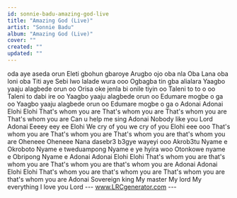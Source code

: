 ```yaml
---
id: sonnie-badu-amazing-god-live
title: "Amazing God (Live)"
artist: "Sonnie Badu"
album: "Amazing God (Live)"
cover: ""
created: ""
updated: ""
---
```


oda aye aseda orun
Eleti gbohun gbaroye
Arugbo ojo oba nla
Oba Lana oba loni oba Titi aye
Sebi Iwo lalade wura ooo
Ogbagba tin gba alialara
Yaagbo yaaju alagbede orun oo
Orisa oke jenla bi onile tiyin oo
Taleni to to o oo
Taleni to dabi ire oo
Yaagbo yaaju alagbede orun oo
Edumare mogbe o ga oo
Yaagbo yaaju alagbede orun oo
Edumare mogbe o ga o
Adonai
Adonai
Elohi
Elohi
That's whom you are
That's whom you are
That's whom you are
That's whom you are
Can u help me sing
Adonai
Nobody like you Lord
Adonai
Eeeey eey ee
Elohi
We cry of you we cry of you
Elohi eee ooo
That's whom you are That's whom you are
That's whom you are that's whom you are
Oheneee Oheneee
Nana dasebr3 b3gye wayeyi ooo
Akrob3tu Nyame e Okroboto Nyame e tweduampong Nyame e ye hyira woo
Otonkowe nyame e Obripong Nyame e
Adonai Adonai
Elohi Elohi
That's whom you are that's whom you are
That's whom you are that's whom you are
Adonai Adonai
Elohi Elohi
That's whom you are that's whom you are
That's whom you are that's whom you are
Adonai
Sovereign king
My master
My lord
My everything
I love you Lord
--- www.LRCgenerator.com ---